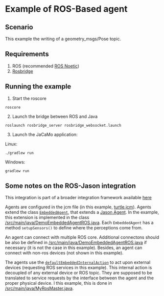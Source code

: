 # Example of ROS-Based agent

## Scenario

This example the writing of a geometry_msgs/Pose topic.



## Requirements
1. ROS (recommended [ROS Noetic](http://wiki.ros.org/noetic))
2. [Rosbridge](http://wiki.ros.org/rosbridge_suite/Tutorials/RunningRosbridge)


## Running the example

1. Start the roscore
```
roscore
```

2. Launch the bridge between ROS and Java
```
roslaunch rosbridge_server rosbridge_websocket.launch
```

3. Launch the JaCaMo application:

Linux:
```
./gradlew run
```
Windows:
```
gradlew run 
```

## Some notes on the ROS-Jason integration
This integration is part of a broader integration framework available [here](https://github.com/embedded-mas/embedded-mas)

Agents are configured in the jcm file (in this example, [turtle.jcm](https://github.com/embedded-mas/ros-devs/blob/main/examples/services/turtle.jcm)). 
Agents extend the class [`EmbeddedAgent`](https://github.com/embedded-mas/embedded-mas/blob/master/src/main/java/embedded/mas/bridges/jacamo/EmbeddedAgent.java), that extends a [Jason Agent](https://github.com/jason-lang/jason/blob/master/src/main/java/jason/asSemantics/Agent.java). In the example, this extension is implemented in the class [/src/main/java/DemoEmbeddedAgentROS.java](https://github.com/embedded-mas/ros-devs/blob/main/examples/services/src/main/java/DemoEmbeddedAgentROS.java). Each `EmbeddedAgent` has a method `setupSensors()` to define where the perceptions come from.

An agent can connect with multiple ROS core. Additional connectons should be also be defined in [/src/main/java/DemoEmbeddedAgentROS.java](https://github.com/embedded-mas/ros-devs/blob/main/examples/services/src/main/java/DemoEmbeddedAgentROS.java) if necessary (it is not the case in this example). Besides, an agent can connect with non-ros devices (not shown in this example). 


The agents use the [`defaultEmbeddedInternalAction`](https://github.com/embedded-mas/embedded-mas/blob/master/src/main/java/embedded/mas/bridges/jacamo/defaultEmbeddedInternalAction.java) to act upon external devices (requesting ROS services in this example). This internal action is decoupled of any external device or ROS topic. They are supposed to be translated to service requests by the interface between the agent and the proper physical device. I this example, this is done in [/src/main/java/MyRosMaster.java](https://github.com/embedded-mas/ros-devs/blob/main/examples/services/src/main/java/MyRosMaster.java).

